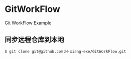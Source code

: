 # GitWorkFlow
Git WorkFlow Example

## 同步远程仓库到本地
```Shell
$ git clone git@github.com:H-xiang-exe/GitWorkFlow.git
```